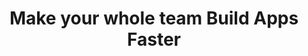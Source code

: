 ---
enable: true  
title: Make your whole team Build Apps Faster
list:
  - enable: true
    title: "2x"
    description: "Developers report building, testing, and verifying apps **up to 2x faster** with RocketSim."
  - enable: true
    title: "~1k"
    description: "Every month **~1000 new users** start using RocketSim"
  - enable: true
    title: "200+"
    description: "Join **200+ teams** that already signed up for RocketSim for Teams"
  - enable: true
    title: "1 more"
    description: "We need one more fact here" # TODO: add one more fact
---